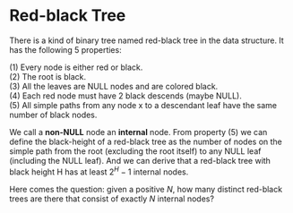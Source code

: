 # Red-black Tree

There is a kind of binary tree named red-black tree in the data structure. It has the following 5 properties:

(1) Every node is either red or black.</br>
(2) The root is black.</br>
(3) All the leaves are NULL nodes and are colored black.</br>
(4) Each red node must have 2 black descends (maybe NULL).</br>
(5) All simple paths from any node x to a descendant leaf have the same number of black nodes.

We call a **non-NULL** node an **internal** node. From property (5) we can define the black-height of a
red-black tree as the number of nodes on the simple path from the root (excluding the root itself)
to any NULL leaf (including the NULL leaf). And we can derive that a red-black tree with black height H has at least $2^H − 1$ internal nodes.

Here comes the question: given a positive $N$, how many distinct red-black trees are there that consist of exactly $N$ internal nodes?
